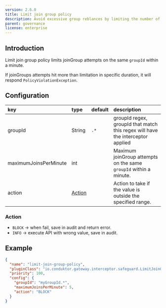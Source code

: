 ```yaml
---
version: 2.6.0
title: Limit join group policy
description: Avoid excessive group reblances by limiting the number of consumer group joins.
parent: governance
license: enterprise
---
```


## Introduction

Limit join group policy limits joinGroup attempts on the same `groupId` within a minute.


If joinGroups attempts hit more than limitation in specific duration, it will respond `PolicyViolationException`.

## Configuration

| key                   | type               | default | description                                                                     |
|:----------------------|:-------------------|:--------|:--------------------------------------------------------------------------------|
| groupId               | String             | `.*`    | groupId regex, groupId that match this regex will have the interceptor applied  |
| maximumJoinsPerMinute | int                |         | Maximum joinGroup attempts on the same `groupId` within a minute.               |
| action                | [Action](#action)  |         | Action to take if the value is outside the specified range.                     |

### Action

- `BLOCK` → when fail, save in audit and return error.
- `INFO` → execute API with wrong value, save in audit.

## Example

```json
{
  "name": "limit-join-group-policy",
  "pluginClass": "io.conduktor.gateway.interceptor.safeguard.LimitJoinGroupPolicyPlugin",
  "priority": 100,
  "config": {
    "groupId": "myGroupId.*",
    "maximumJoinsPerMinute": 5,
    "action": "BLOCK"
  }
}
```